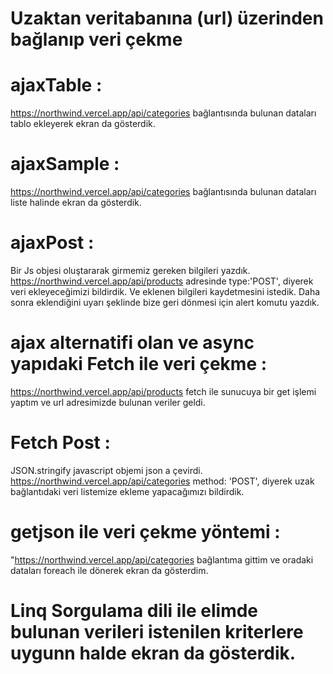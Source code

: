 # Uzaktan veritabanına (url) üzerinden bağlanıp veri çekme 

# ajaxTable : 

https://northwind.vercel.app/api/categories bağlantısında bulunan  dataları tablo ekleyerek ekran da gösterdik.

# ajaxSample : 

https://northwind.vercel.app/api/categories bağlantısında bulunan  dataları liste halinde ekran da gösterdik.

# ajaxPost : 

Bir Js objesi oluştararak girmemiz gereken bilgileri yazdık. 
https://northwind.vercel.app/api/products adresinde  type:'POST', diyerek veri ekleyeceğimizi bildirdik.
Ve eklenen bilgileri kaydetmesini istedik. Daha sonra eklendiğini uyarı şeklinde bize geri dönmesi için alert komutu yazdık.

# ajax alternatifi olan ve async yapıdaki Fetch ile veri çekme :

https://northwind.vercel.app/api/products
fetch ile sunucuya bir get işlemi yaptım ve url adresimizde bulunan veriler geldi.

# Fetch Post : 

JSON.stringify javascript objemi json a çevirdi.
https://northwind.vercel.app/api/categories
 method: 'POST', diyerek uzak bağlantıdaki veri listemize ekleme yapacağımızı bildirdik.

# getjson ile veri çekme yöntemi : 

"https://northwind.vercel.app/api/categories bağlantıma gittim ve oradaki dataları foreach ile dönerek ekran da gösterdim.


# Linq Sorgulama dili ile elimde bulunan verileri istenilen kriterlere uygunn halde ekran da gösterdik.
